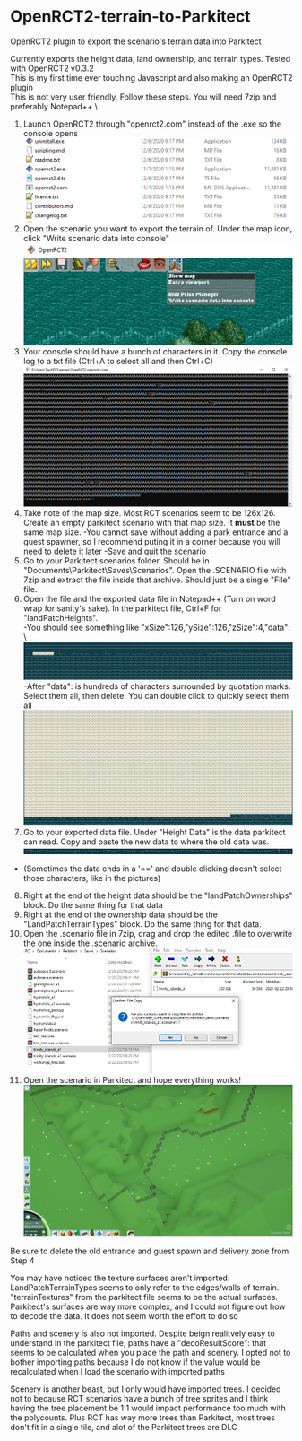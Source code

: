 # OpenRCT2-terrain-to-Parkitect
OpenRCT2 plugin to export the scenario's terrain data into Parkitect

Currently exports the height data, land ownership, and terrain types. Tested with OpenRCT2 v0.3.2 \
This is my first time ever touching Javascript and also making an OpenRCT2 plugin \
This is not very user friendly. Follow these steps. You will need 7zip and preferably Notepad++ \

1. Launch OpenRCT2 through "openrct2.com" instead of the .exe so the console opens
![Launch openrct2.com](exporter1.png)
2. Open the scenario you want to export the terrain of. Under the map icon, click "Write scenario data into console"![Find the plugin under the map icon](exporter2.png)
3. Your console should have a bunch of characters in it. Copy the console log to a txt file (Ctrl+A to select all and then Ctrl+C) ![The exported data](exporter3.png)
4. Take note of the map size. Most RCT scenarios seem to be 126x126. Create an empty parkitect scenario with that map size. It **must** be the same map size.
  -You cannot save without adding a park entrance and a guest spawner, so I recommend puting it in a corner because you will need to delete it later
  -Save and quit the scenario
5. Go to your Parkitect scenarios folder. Should be in "Documents\Parkitect\Saves\Scenarios". Open the .SCENARIO file with 7zip and extract the file inside that archive. Should just be a single "File" file.
6. Open the file and the exported data file in Notepad++ (Turn on word wrap for sanity's sake). In the parkitect file, Ctrl+F for "landPatchHeights".  \
  -You should see something like "xSize":126,"ySize":126,"zSize":4,"data": \  ![Find landPatchHeights](exporter4.png)
  -After "data": is hundreds of characters surrounded by quotation marks. Select them all, then delete. You can double click to quickly select them all  ![Selecting the data](exporter5.png)
7. Go to your exported data file. Under "Height Data" is the data parkitect can read. Copy and paste the new data to where the old data was. ![Deleted Data](exporter6.png)
  - (Sometimes the data ends in a '==' and double clicking doesn't select those characters, like in the pictures)
8. Right at the end of the height data should be the "landPatchOwnerships" block. Do the same thing for that data
9. Right at the end of the ownership data should be the "LandPatchTerrainTypes" block. Do the same thing for that data.
10. Open the .scenario file in 7zip, drag and drop the edited .file to overwrite the one inside the .scenario archive.  ![Overwriting with 7zip](exporter7.png)
11. Open the scenario in Parkitect and hope everything works!  ![TrinityIslands](exporter8.jpg)

Be sure to delete the old entrance and guest spawn and delivery zone from Step 4

You may have noticed the texture surfaces aren't imported. LandPatchTerrainTypes seems to only refer to the edges/walls of terrain. 
"terrainTextures" from the parkitect file seems to be the actual surfaces. Parkitect's surfaces are way more complex, and I could not figure out how to decode the data. It does not seem worth the effort to do so

Paths and scenery is also not imported. Despite beign realitvely easy to understand in the parkitect file, paths have a "decoResultScore": that seems to be calculated when you place the path and scenery. I opted not to bother importing paths because I do not know if the value would be recalculated when I load the scenario with imported paths

Scenery is another beast, but I only would have imported trees. I decided not to because RCT scenarios have a bunch of tree sprites and I think having the tree placement be 1:1 would impact performance too much with the polycounts. Plus RCT has way more trees than Parkitect, most trees don't fit in a single tile, and alot of the Parkitect trees are DLC
